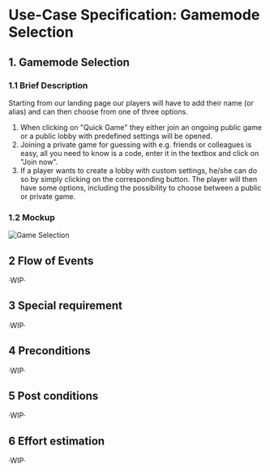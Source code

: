 # Use-Case Specification: Gamemode Selection

## 1. Gamemode Selection

### 1.1 Brief Description
Starting from our landing page our players will have to add their name (or alias) and can then choose from one of three options.
1. When clicking on "Quick Game" they either join an ongoing public game or a public lobby with predefined settings will be opened.
2. Joining a private game for guessing with e.g. friends or colleagues is easy, all you need to know is a code, enter it in the textbox and click on "Join now".
3. If a player wants to create a lobby with custom settings, he/she can do so by simply clicking on the corresponding button. The player will then have some options, including the possibility to choose between a public or private game.

### 1.2 Mockup

![Game Selection](https://user-images.githubusercontent.com/62339676/197399336-873d976e-2287-48c8-a130-b24047585da8.jpg)

## 2 Flow of Events
·WIP·

## 3 Special requirement 
·WIP·

## 4 Preconditions
·WIP·

## 5 Post conditions
·WIP·

## 6 Effort estimation 
·WIP·
